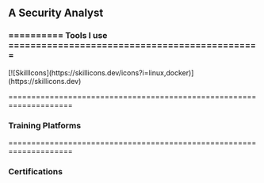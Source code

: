 A Security Analyst
----------------


<h3>========== Tools I use ==============================================</h3>
[![SkillIcons](https://skillicons.dev/icons?i=linux,docker)](https://skillicons.dev)<br/>


====================================================================
<h3>Training Platforms</h3>





====================================================================
<h3>Certifications</h3>

